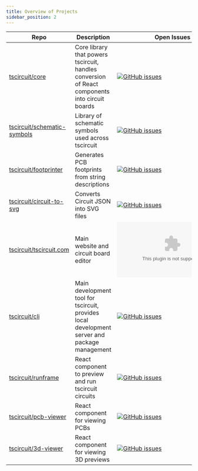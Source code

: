 ```yaml
---
title: Overview of Projects
sidebar_position: 2
---
```


| Repo                                                                          | Description                                                                                    | Open Issues                                                                                                                                 |
| ----------------------------------------------------------------------------- | ---------------------------------------------------------------------------------------------- | ------------------------------------------------------------------------------------------------------------------------------------------- |
| [tscircuit/core](https://github.com/tscircuit/core)                           | Core library that powers tscircuit, handles conversion of React components into circuit boards | [![GitHub issues](https://img.shields.io/github/issues/tscircuit/core)](https://github.com/tscircuit/core/issues)                           |
| [tscircuit/schematic-symbols](https://github.com/tscircuit/schematic-symbols) | Library of schematic symbols used across tscircuit                                             | [![GitHub issues](https://img.shields.io/github/issues/tscircuit/schematic-symbols)](https://github.com/tscircuit/schematic-symbols/issues) |
| [tscircuit/footprinter](https://github.com/tscircuit/footprinter)             | Generates PCB footprints from string descriptions                                              | [![GitHub issues](https://img.shields.io/github/issues/tscircuit/footprinter)](https://github.com/tscircuit/footprinter/issues)             |
| [tscircuit/circuit-to-svg](https://github.com/tscircuit/circuit-to-svg)       | Converts Circuit JSON into SVG files                                                           | [![GitHub issues](https://img.shields.io/github/issues/tscircuit/circuit-to-svg)](https://github.com/tscircuit/circuit-to-svg/issues)       |
| [tscircuit/tscircuit.com](https://github.com/tscircuit/tscircuit.com)         | Main website and circuit board editor                                                          | [![GitHub issues](https://img.shields.io/github/issues/tscircuit/tscircuit.com)](https://github.com/tscircuit/tscircuit.com/issues)         |
| [tscircuit/cli](https://github.com/tscircuit/cli)                             | Main development tool for tscircuit, provides local development server and package management  | [![GitHub issues](https://img.shields.io/github/issues/tscircuit/cli)](https://github.com/tscircuit/cli/issues)                             |
| [tscircuit/runframe](https://github.com/tscircuit/runframe)                   | React component to preview and run tscircuit circuits                                          | [![GitHub issues](https://img.shields.io/github/issues/tscircuit/runframe)](https://github.com/tscircuit/runframe/issues)                   |
| [tscircuit/pcb-viewer](https://github.com/tscircuit/pcb-viewer)               | React component for viewing PCBs                                                               | [![GitHub issues](https://img.shields.io/github/issues/tscircuit/pcb-viewer)](https://github.com/tscircuit/pcb-viewer/issues)               |
| [tscircuit/3d-viewer](https://github.com/tscircuit/3d-viewer)                 | React component for viewing 3D previews                                                        | [![GitHub issues](https://img.shields.io/github/issues/tscircuit/3d-viewer)](https://github.com/tscircuit/3d-viewer/issues)                 |
